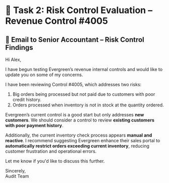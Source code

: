 # 📌 Task 2: Risk Control Evaluation – Revenue Control #4005

## 📧 Email to Senior Accountant – Risk Control Findings

Hi Alex,

I have begun testing Evergreen’s revenue internal controls and would like to update you on some of my concerns.

I have been reviewing Control #4005, which addresses two risks:
1. Big orders being processed but not paid due to customers with poor credit history.
2. Orders processed when inventory is not in stock at the quantity ordered.

Evergreen’s current control is a good start but only addresses **new customers**. We should consider a control to review **existing customers with poor payment history**.

Additionally, the current inventory check process appears **manual and reactive**. I recommend suggesting Evergreen enhance their sales portal to **automatically restrict orders exceeding current inventory**, reducing customer frustration and operational errors.

Let me know if you'd like to discuss this further.

Sincerely,  
Audit Team
